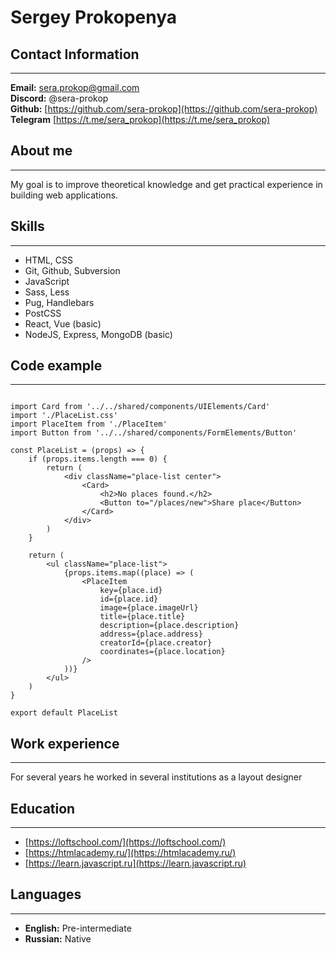 # Sergey Prokopenya

## Contact Information

---

**Email:** sera.prokop@gmail.com  
**Discord:** @sera-prokop  
**Github:**  [https://github.com/sera-prokop](https://github.com/sera-prokop)  
**Telegram** [https://t.me/sera_prokop](https://t.me/sera_prokop)

## About me

---

My goal is to improve theoretical knowledge and get practical experience in building web applications.

## Skills

---

* HTML, CSS
* Git, Github, Subversion
* JavaScript
* Sass, Less
* Pug, Handlebars
* PostCSS
* React, Vue (basic)
* NodeJS, Express, MongoDB (basic)

## Code example

---

```

import Card from '../../shared/components/UIElements/Card'
import './PlaceList.css'
import PlaceItem from './PlaceItem'
import Button from '../../shared/components/FormElements/Button'

const PlaceList = (props) => {
    if (props.items.length === 0) {
        return (
            <div className="place-list center">
                <Card>
                    <h2>No places found.</h2>
                    <Button to="/places/new">Share place</Button>
                </Card>
            </div>
        )
    }

    return (
        <ul className="place-list">
            {props.items.map((place) => (
                <PlaceItem
                    key={place.id}
                    id={place.id}
                    image={place.imageUrl}
                    title={place.title}
                    description={place.description}
                    address={place.address}
                    creatorId={place.creator}
                    coordinates={place.location}
                />
            ))}
        </ul>
    )
}

export default PlaceList

```

## Work experience

---

For several years he worked in several institutions as a layout designer

## Education

---

* [https://loftschool.com/](https://loftschool.com/)
* [https://htmlacademy.ru/](https://htmlacademy.ru/)
* [https://learn.javascript.ru](https://learn.javascript.ru)

## Languages

---

* **English:** Pre-intermediate
* **Russian:** Native


